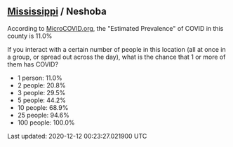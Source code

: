 
## [Mississippi](/united-states/mississippi) / Neshoba

According to [MicroCOVID.org](http://microcovid.org),
the "Estimated Prevalence" of COVID in this county is 11.0%

If you interact with a certain number of people in this location
(all at once in a group, or spread out across the day), what is the chance that
1 or more of them has COVID?

- 1 person: 11.0%
- 2 people: 20.8%
- 3 people: 29.5%
- 5 people: 44.2%
- 10 people: 68.9%
- 25 people: 94.6%
- 100 people: 100.0%

Last updated: 2020-12-12 00:23:27.021900 UTC
